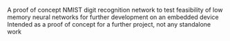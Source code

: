 A proof of concept NMIST digit recognition network to test feasibility of low memory neural networks for further development on an embedded device
Intended as a proof of concept for a further project, not any standalone work
